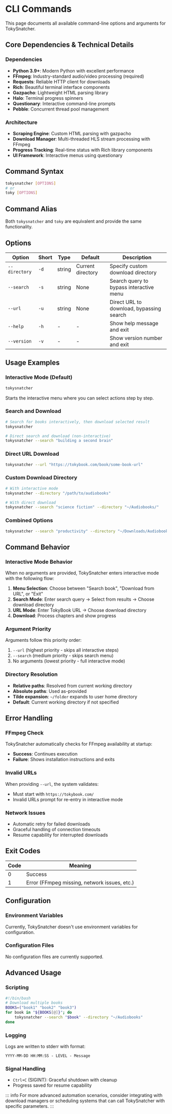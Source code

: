 # CLI Commands

This page documents all available command-line options and arguments for TokySnatcher.

## Core Dependencies & Technical Details

### Dependencies
- **Python 3.9+**: Modern Python with excellent performance
- **FFmpeg**: Industry-standard audio/video processing (required)
- **Requests**: Reliable HTTP client for downloads
- **Rich**: Beautiful terminal interface components
- **Gazpacho**: Lightweight HTML parsing library
- **Halo**: Terminal progress spinners
- **Questionary**: Interactive command-line prompts
- **Pebble**: Concurrent thread pool management

### Architecture
- **Scraping Engine**: Custom HTML parsing with gazpacho
- **Download Manager**: Multi-threaded HLS stream processing with FFmpeg
- **Progress Tracking**: Real-time status with Rich library components
- **UI Framework**: Interactive menus using questionary

## Command Syntax

```bash
tokysnatcher [OPTIONS]
# or
toky [OPTIONS]
```

## Command Alias

Both `tokysnatcher` and `toky` are equivalent and provide the same functionality.

## Options

| Option | Short | Type | Default | Description |
|--------|-------|------|---------|-------------|
| `--directory` | `-d` | string | Current directory | Specify custom download directory |
| `--search` | `-s` | string | None | Search query to bypass interactive menu |
| `--url` | `-u` | string | None | Direct URL to download, bypassing search |
| `--help` | `-h` | - | - | Show help message and exit |
| `--version` | `-v` | - | - | Show version number and exit |

## Usage Examples

### Interactive Mode (Default)
```bash
tokysnatcher
```
Starts the interactive menu where you can select actions step by step.

### Search and Download
```bash
# Search for books interactively, then download selected result
tokysnatcher

# Direct search and download (non-interactive)
tokysnatcher --search "building a second brain"
```

### Direct URL Download
```bash
tokysnatcher --url "https://tokybook.com/book/some-book-url"
```

### Custom Download Directory
```bash
# With interactive mode
tokysnatcher --directory "/path/to/audiobooks"

# With direct download
tokysnatcher --search "science fiction" --directory "~/Audiobooks/"
```

### Combined Options
```bash
tokysnatcher --search "productivity" --directory "~/Downloads/Audiobooks"
```

## Command Behavior

### Interactive Mode Behavior
When no arguments are provided, TokySnatcher enters interactive mode with the following flow:

1. **Menu Selection**: Choose between "Search book", "Download from URL", or "Exit"
2. **Search Mode**: Enter search query → Select from results → Choose download directory
3. **URL Mode**: Enter TokyBook URL → Choose download directory
4. **Download**: Process chapters and show progress

### Argument Priority
Arguments follow this priority order:
1. `--url` (highest priority - skips all interactive steps)
2. `--search` (medium priority - skips search menu)
3. No arguments (lowest priority - full interactive mode)

### Directory Resolution
- **Relative paths**: Resolved from current working directory
- **Absolute paths**: Used as-provided
- **Tilde expansion**: `~/folder` expands to user home directory
- **Default**: Current working directory if not specified

## Error Handling

### FFmpeg Check
TokySnatcher automatically checks for FFmpeg availability at startup:
- **Success**: Continues execution
- **Failure**: Shows installation instructions and exits

### Invalid URLs
When providing `--url`, the system validates:
- Must start with `https://tokybook.com/`
- Invalid URLs prompt for re-entry in interactive mode

### Network Issues
- Automatic retry for failed downloads
- Graceful handling of connection timeouts
- Resume capability for interrupted downloads

## Exit Codes

| Code | Meaning |
|------|---------|
| 0 | Success |
| 1 | Error (FFmpeg missing, network issues, etc.) |

## Configuration

### Environment Variables
Currently, TokySnatcher doesn't use environment variables for configuration.

### Configuration Files
No configuration files are currently supported.

## Advanced Usage

### Scripting
```bash
#!/bin/bash
# Download multiple books
BOOKS=("book1" "book2" "book3")
for book in "${BOOKS[@]}"; do
    tokysnatcher --search "$book" --directory "~/Audiobooks"
done
```

### Logging
Logs are written to stderr with format:
```
YYYY-MM-DD HH:MM:SS - LEVEL - Message
```

### Signal Handling
- `Ctrl+C` (SIGINT): Graceful shutdown with cleanup
- Progress saved for resume capability

::: info
For more advanced automation scenarios, consider integrating with download managers or scheduling systems that can call TokySnatcher with specific parameters.
:::

